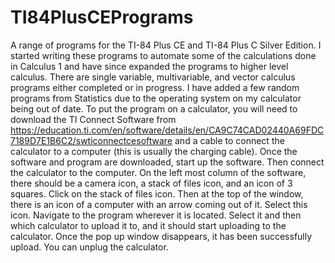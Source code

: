 # TI84PlusCEPrograms
A range of programs for the TI-84 Plus CE and TI-84 Plus C Silver Edition. 
I started writing these programs to automate some of the calculations done in Calculus 1 and have since expanded the programs to higher level calculus. There are single variable, multivariable, and vector calculus programs either completed or in progress. I have added a few random programs from Statistics due to the operating system on my calculator being out of date.
To put the program on a calculator, you will need to download the TI Connect Software from https://education.ti.com/en/software/details/en/CA9C74CAD02440A69FDC7189D7E1B6C2/swticonnectcesoftware and a cable to connect the calculator to a computer (this is usually the charging cable). Once the software and program are downloaded, start up the software. Then connect the calculator to the computer. On the left most column of the software, there should be a camera icon, a stack of files icon, and an icon of 3 squares. Click on the stack of files icon. Then at the top of the window, there is an icon of a computer with an arrow coming out of it. Select this icon. Navigate to the program wherever it is located. Select it and then which calculator to upload it to, and it should start uploading to the calculator. Once the pop up window disappears, it has been successfully upload. You can unplug the calculator.
